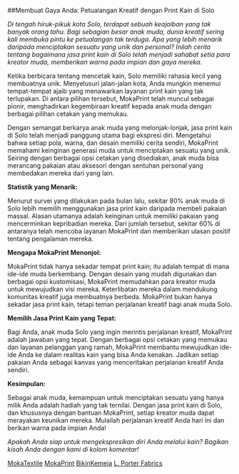 ##Membuat Gaya Anda: Petualangan Kreatif dengan Print Kain di Solo

*Di tengah hiruk-pikuk kota Solo, terdapat sebuah keajaiban yang tak banyak orang tahu. Bagi sebagian besar anak muda, dunia kreatif sering kali membuka pintu ke petualangan tak terduga. Apa yang lebih menarik daripada menciptakan sesuatu yang unik dan personal? Inilah cerita tentang bagaimana jasa print kain di Solo telah menjadi sahabat setia para kreator muda, memberikan warna pada impian dan gaya mereka.*

Ketika berbicara tentang mencetak kain, Solo memiliki rahasia kecil yang membuatnya unik. Menyelusuri jalan-jalan kota, Anda mungkin menemui tempat-tempat ajaib yang menawarkan layanan print kain yang tak terlupakan. Di antara pilihan tersebut, MokaPrint telah muncul sebagai pionir, menghadirkan kegembiraan kreatif kepada anak muda dengan berbagai pilihan cetakan yang memukau.

Dengan semangat berkarya anak muda yang melonjak-lonjak, jasa print kain di Solo telah menjadi panggung utama bagi ekspresi diri. Mengetahui bahwa setiap pola, warna, dan desain memiliki cerita sendiri, MokaPrint memahami keinginan generasi muda untuk menciptakan sesuatu yang unik. Seiring dengan berbagai opsi cetakan yang disediakan, anak muda bisa merancang pakaian atau aksesori dengan sentuhan personal yang membedakan mereka dari yang lain.

**Statistik yang Menarik:**

Menurut survei yang dilakukan pada bulan lalu, sekitar 80% anak muda di Solo lebih memilih menggunakan jasa print kain daripada membeli pakaian massal. Alasan utamanya adalah keinginan untuk memiliki pakaian yang mencerminkan kepribadian mereka. Dari jumlah tersebut, sekitar 60% di antaranya telah mencoba layanan MokaPrint dan memberikan ulasan positif tentang pengalaman mereka.

**Mengapa MokaPrint Menonjol:**

MokaPrint tidak hanya sekadar tempat print kain; itu adalah tempat di mana ide-ide muda berkembang. Dengan desain yang mudah digunakan dan berbagai opsi kustomisasi, MokaPrint memudahkan para kreator muda untuk mewujudkan visi mereka. Keterlibatan mereka dalam mendukung komunitas kreatif juga membuatnya berbeda. MokaPrint bukan hanya sekadar jasa print kain, tetapi teman perjalanan kreatif bagi anak muda Solo.

**Memilih Jasa Print Kain yang Tepat:**

Bagi Anda, anak muda Solo yang ingin merintis perjalanan kreatif, MokaPrint adalah jawaban yang tepat. Dengan berbagai opsi cetakan yang memukau dan layanan pelanggan yang ramah, MokaPrint membantu mewujudkan ide-ide Anda ke dalam realitas kain yang bisa Anda kenakan. Jadikan setiap pakaian Anda sebagai kanvas yang menceritakan perjalanan kreatif Anda sendiri.

**Kesimpulan:**

Sebagai anak muda, kemampuan untuk menciptakan sesuatu yang hanya milik Anda adalah hadiah yang tak ternilai. Dengan jasa print kain di Solo, dan khususnya dengan bantuan MokaPrint, setiap kreator muda dapat merayakan keunikan mereka. Mulailah perjalanan kreatif Anda hari ini dan berikan warna pada impian Anda!

*Apakah Anda siap untuk mengekspresikan diri Anda melalui kain? Bagikan kisah Anda dengan kami di kolom komentar!*
 
<a href="https://mokatextile.com/">MokaTextile</a>
<a href="https://mokaprint.com/">MokaPrint</a>
<a href="https://bikinkemeja.com/">BikinKemeja</a>
<a href="https://lporterfabrics.com/">L. Porter Fabrics</a>
